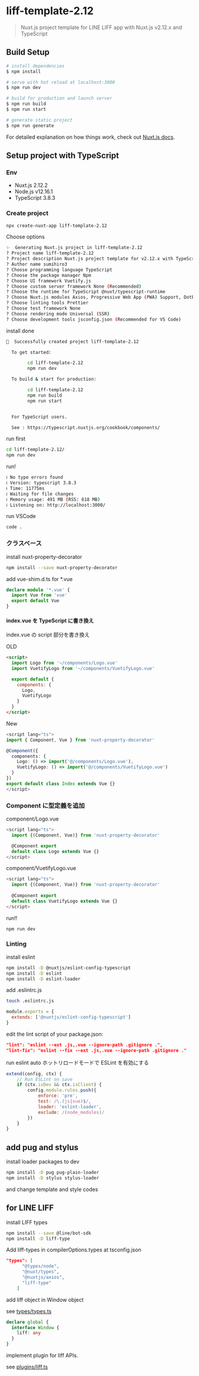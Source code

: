 # liff-template-2.12

> Nuxt.js project template for LINE LIFF app with Nuxt.js v2.12.x and TypeScript

## Build Setup

```bash
# install dependencies
$ npm install

# serve with hot reload at localhost:3000
$ npm run dev

# build for production and launch server
$ npm run build
$ npm run start

# generate static project
$ npm run generate
```

For detailed explanation on how things work, check out [Nuxt.js docs](https://nuxtjs.org).


## Setup project with TypeScript

### Env

- Nuxt.js 2.12.2
- Node.js v12.16.1
- TypeScript 3.8.3

### Create project

```bash
npx create-nuxt-app liff-template-2.12
```

Choose options

```bash
✨  Generating Nuxt.js project in liff-template-2.12
? Project name liff-template-2.12
? Project description Nuxt.js project template for v2.12.x with TypeScript
? Author name sumihiro3
? Choose programming language TypeScript
? Choose the package manager Npm
? Choose UI framework Vuetify.js
? Choose custom server framework None (Recommended)
? Choose the runtime for TypeScript @nuxt/typescript-runtime
? Choose Nuxt.js modules Axios, Progressive Web App (PWA) Support, DotEnv
? Choose linting tools Prettier
? Choose test framework None
? Choose rendering mode Universal (SSR)
? Choose development tools jsconfig.json (Recommended for VS Code)
```

install done

```bash
🎉  Successfully created project liff-template-2.12

  To get started:

        cd liff-template-2.12
        npm run dev

  To build & start for production:

        cd liff-template-2.12
        npm run build
        npm run start


  For TypeScript users. 

  See : https://typescript.nuxtjs.org/cookbook/components/
```

run first

```bash
cd liff-template-2.12/
npm run dev
```

run!

```bash
ℹ No type errors found                                                                                                                                          nuxt:typescript 14:49:10
ℹ Version: typescript 3.8.3                                                                                                                                     nuxt:typescript 14:49:10
ℹ Time: 11775ms                                                                                                                                                 nuxt:typescript 14:49:10
ℹ Waiting for file changes                                                                                                                                                      14:49:10
ℹ Memory usage: 491 MB (RSS: 618 MB)                                                                                                                                            14:49:10
ℹ Listening on: http://localhost:3000/    
```

run VSCode

```bash
code .
```

### クラスベース

install nuxt-property-decorator

```bash
npm install --save nuxt-property-decorator
```

add vue-shim.d.ts for \*.vue

```ts
declare module '*.vue' {
  import Vue from 'vue'
  export default Vue
}
```

#### index.vue を TypeScript に書き換え

index.vue の script 部分を書き換え

OLD

```html
<script>
  import Logo from '~/components/Logo.vue'
  import VuetifyLogo from '~/components/VuetifyLogo.vue'

  export default {
    components: {
      Logo,
      VuetifyLogo
    }
  }
</script>
```

New

```ts
<script lang="ts">
import { Component, Vue } from 'nuxt-property-decorator'

@Component({
  components: {
    Logo: () => import('@/components/Logo.vue'),
    VuetifyLogo: () => import('@/components/VuetifyLogo.vue')
  }
})
export default class Index extends Vue {}
</script>
```

### Component に型定義を追加

component/Logo.vue

```ts
<script lang="ts">
  import {(Component, Vue)} from 'nuxt-property-decorator'

  @Component export
  default class Logo extends Vue {}
</script>
```

component/VuetifyLogo.vue

```ts
<script lang="ts">
  import {(Component, Vue)} from 'nuxt-property-decorator'
  
  @Component export
  default class VuetifyLogo extends Vue {}
</script>
```

run!!

```bash
npm run dev
```

### Linting

install eslint

```bash
npm install -D @nuxtjs/eslint-config-typescript
npm install -D eslint
npm install -D eslint-loader
```

add .eslintrc.js

```bash
touch .eslintrc.js
```

```js
module.exports = {
  extends: ['@nuxtjs/eslint-config-typescript']
}
```

edit the lint script of your package.json:

```json
"lint": "eslint --ext .js,.vue --ignore-path .gitignore .",
"lint-fix": "eslint --fix --ext .js,.vue --ignore-path .gitignore ."
```

run eslint auto
ホットリロードモードで ESLint を有効にする

```js
extend(config, ctx) {
    // Run ESLint on save
    if (ctx.isDev && ctx.isClient) {
        config.module.rules.push({
            enforce: 'pre',
            test: /\.(js|vue)$/,
            loader: 'eslint-loader',
            exclude: /(node_modules)/
        })
    }
}
```

## add pug and stylus

install loader packages to dev

```bash
npm install -D pug pug-plain-loader
npm install -D stylus stylus-loader
```

and change template and style codes

## for LINE LIFF

install LIFF types

```bash
npm install --save @line/bot-sdk
npm install -D liff-type
```

Add liff-types in compilerOptions.types at tsconfig.json

```json
"types": [
      "@types/node",
      "@nuxt/types",
      "@nuxtjs/axios",
      "liff-type"
    ]
```

add liff object in Window object

see [types/types.ts](src/types/types.ts)

```ts
declare global {
  interface Window {
    liff: any
  }
}
```

implement plugin for liff APIs.

see [plugins/liff.ts](src/plugins/liff.ts)
